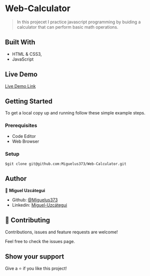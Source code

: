 # Web-Calculator

> In this projecet I practice javascript programming
> by buiding a calculator that can perform basic math operations.

## Built With

- HTML & CSS3,
- JavaScript

## Live Demo

[Live Demo Link](https://miguelus373.github.io/Web-Calculator/)


## Getting Started

To get a local copy up and running follow these simple example steps.


### Prerequisites

- Code Editor
- Web Browser


### Setup

`$git clone git@github.com:Miguelus373/Web-Calculator.git`


## Author

👤 **Miguel Uzcátegui**

- Github: [@Miguelus373](https://github.com/Miguelus373 )
- Linkedin: [Miguel-Uzcátegui](https://www.linkedin.com/in/miguelus/)


## 🤝 Contributing

Contributions, issues and feature requests are welcome!

Feel free to check the issues page.

## Show your support

Give a ⭐️ if you like this project!

